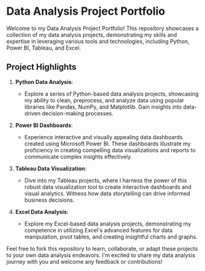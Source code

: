 # Data Analysis Project Portfolio

Welcome to my Data Analysis Project Portfolio! This repository showcases a collection of my data analysis projects, demonstrating my skills and expertise in leveraging various tools and technologies, including Python, Power BI, Tableau, and Excel.

## Project Highlights

1. **Python Data Analysis**:
   - Explore a series of Python-based data analysis projects, showcasing my ability to clean, preprocess, and analyze data using popular libraries like Pandas, NumPy, and Matplotlib. Gain insights into data-driven decision-making processes.

2. **Power BI Dashboards**:
   - Experience interactive and visually appealing data dashboards created using Microsoft Power BI. These dashboards illustrate my proficiency in creating compelling data visualizations and reports to communicate complex insights effectively.

3. **Tableau Data Visualization**:
   - Dive into my Tableau projects, where I harness the power of this robust data visualization tool to create interactive dashboards and visual analytics. Witness how data storytelling can drive informed business decisions.

4. **Excel Data Analysis**:
   - Explore my Excel-based data analysis projects, demonstrating my competence in utilizing Excel's advanced features for data manipulation, pivot tables, and creating insightful charts and graphs.



Feel free to fork this repository to learn, collaborate, or adapt these projects to your own data analysis endeavors. I'm excited to share my data analysis journey with you and welcome any feedback or contributions!

